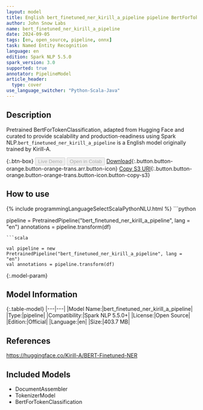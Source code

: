 ```yaml
---
layout: model
title: English bert_finetuned_ner_kirill_a_pipeline pipeline BertForTokenClassification from Kirill-A
author: John Snow Labs
name: bert_finetuned_ner_kirill_a_pipeline
date: 2024-09-05
tags: [en, open_source, pipeline, onnx]
task: Named Entity Recognition
language: en
edition: Spark NLP 5.5.0
spark_version: 3.0
supported: true
annotator: PipelineModel
article_header:
  type: cover
use_language_switcher: "Python-Scala-Java"
---
```


## Description

Pretrained BertForTokenClassification, adapted from Hugging Face and curated to provide scalability and production-readiness using Spark NLP.`bert_finetuned_ner_kirill_a_pipeline` is a English model originally trained by Kirill-A.

{:.btn-box}
<button class="button button-orange" disabled>Live Demo</button>
<button class="button button-orange" disabled>Open in Colab</button>
[Download](https://s3.amazonaws.com/auxdata.johnsnowlabs.com/public/models/bert_finetuned_ner_kirill_a_pipeline_en_5.5.0_3.0_1725563598850.zip){:.button.button-orange.button-orange-trans.arr.button-icon}
[Copy S3 URI](s3://auxdata.johnsnowlabs.com/public/models/bert_finetuned_ner_kirill_a_pipeline_en_5.5.0_3.0_1725563598850.zip){:.button.button-orange.button-orange-trans.button-icon.button-copy-s3}

## How to use



<div class="tabs-box" markdown="1">
{% include programmingLanguageSelectScalaPythonNLU.html %}
```python

pipeline = PretrainedPipeline("bert_finetuned_ner_kirill_a_pipeline", lang = "en")
annotations =  pipeline.transform(df)   

```
```scala

val pipeline = new PretrainedPipeline("bert_finetuned_ner_kirill_a_pipeline", lang = "en")
val annotations = pipeline.transform(df)

```
</div>

{:.model-param}
## Model Information

{:.table-model}
|---|---|
|Model Name:|bert_finetuned_ner_kirill_a_pipeline|
|Type:|pipeline|
|Compatibility:|Spark NLP 5.5.0+|
|License:|Open Source|
|Edition:|Official|
|Language:|en|
|Size:|403.7 MB|

## References

https://huggingface.co/Kirill-A/BERT-Finetuned-NER

## Included Models

- DocumentAssembler
- TokenizerModel
- BertForTokenClassification